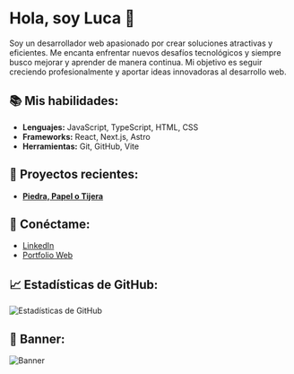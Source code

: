 # Hola, soy Luca 👋

Soy un desarrollador web apasionado por crear soluciones atractivas y eficientes. Me encanta enfrentar nuevos desafíos tecnológicos y siempre busco mejorar y aprender de manera continua. Mi objetivo es seguir creciendo profesionalmente y aportar ideas innovadoras al desarrollo web.

## 📚 Mis habilidades:
- **Lenguajes:** JavaScript, TypeScript, HTML, CSS
- **Frameworks:** React, Next.js, Astro
- **Herramientas:** Git, GitHub, Vite

## 🌱 Proyectos recientes:
- [**Piedra, Papel o Tijera**](https://github.com/LucaCarena97/Piedra-Papel-o-Tijera)

## 🚀 Conéctame:
- [LinkedIn](https://www.linkedin.com/in/luca-carena-463855127/)
- [Portfolio Web](https://luca-carena-web.vercel.app/)

## 📈 Estadísticas de GitHub:
![Estadísticas de GitHub](https://github-readme-stats.vercel.app/api?username=Luca-Carena&show_icons=true&hide_title=true)

## 📸 Banner:
![Banner](https://user-images.githubusercontent.com/74038190/241765440-80728820-e06b-4f96-9c9e-9df46f0cc0a5.gif)
